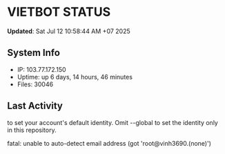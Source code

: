 # VIETBOT STATUS
**Updated**: Sat Jul 12 10:58:44 AM +07 2025

## System Info
- IP: 103.77.172.150
- Uptime: up 6 days, 14 hours, 46 minutes
- Files: 30046

## Last Activity

to set your account's default identity.
Omit --global to set the identity only in this repository.

fatal: unable to auto-detect email address (got 'root@vinh3690.(none)')
